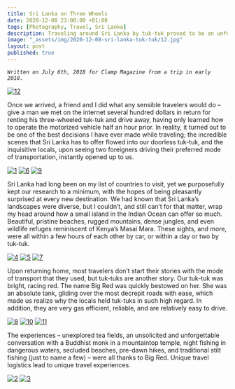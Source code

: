 ```yaml
---
title: Sri Lanka on Three Wheels
date: 2020-12-08 23:00:00 +01:00
tags: [Photography, Travel, Sri Lanka]
description: Traveling around Sri Lanka by tuk-tuk proved to be an unforgettable experience.
image: "_assets/img/2020-12-08-sri-lanka-tuk-tuk/12.jpg"
layout: post
published: true
---
```

*```Written on July 6th, 2018 for Clamp Magazine from a trip in early 2018.```*

[![12](../../assets/img/../../wrynearson.github.io/assets/img/2020-12-08-sri-lanka-tuk-tuk/12.jpg)](../../assets/img/../../wrynearson.github.io/assets/img/2020-12-08-sri-lanka-tuk-tuk/12.jpg)

Once we arrived, a friend and I did what any sensible travelers would do – give a man we met on the internet several hundred dollars in return for renting his three-wheeled tuk-tuk and drive away, having only learned how to operate the motorized vehicle half an hour prior. In reality, it turned out to be one of the best decisions I have ever made while traveling; the incredible scenes that Sri Lanka has to offer flowed into our doorless tuk-tuk, and the inquisitive locals, upon seeing two foreigners driving their preferred mode of transportation, instantly opened up to us.

[![1](../../assets/img/../../wrynearson.github.io/assets/img/2020-12-08-sri-lanka-tuk-tuk/1.jpg)](../../assets/img/../../wrynearson.github.io/assets/img/2020-12-08-sri-lanka-tuk-tuk/1.jpg)
[![6](../../assets/img/../../wrynearson.github.io/assets/img/2020-12-08-sri-lanka-tuk-tuk/6.jpg)](../../assets/img/../../wrynearson.github.io/assets/img/2020-12-08-sri-lanka-tuk-tuk/6.jpg)
[![9](../../assets/img/../../wrynearson.github.io/assets/img/2020-12-08-sri-lanka-tuk-tuk/9.jpg)](../../assets/img/../../wrynearson.github.io/assets/img/2020-12-08-sri-lanka-tuk-tuk/9.jpg)

Sri Lanka had long been on my list of countries to visit, yet we purposefully kept our research to a minimum, with the hopes of being pleasantly surprised at every new destination. We had known that Sri Lanka’s landscapes were diverse, but I couldn’t, and still can’t for that matter, wrap my head around how a small island in the Indian Ocean can offer so much. Beautiful, pristine beaches, rugged mountains, dense jungles, and even wildlife refuges reminiscent of Kenya’s Masai Mara. These sights, and more, were all within a few hours of each other by car, or within a day or two by tuk-tuk.

[![4](../../assets/img/../../wrynearson.github.io/assets/img/2020-12-08-sri-lanka-tuk-tuk/4.jpg)](../../assets/img/../../wrynearson.github.io/assets/img/2020-12-08-sri-lanka-tuk-tuk/4.jpg)
[![5](../../assets/img/../../wrynearson.github.io/assets/img/2020-12-08-sri-lanka-tuk-tuk/5.jpg)](../../assets/img/../../wrynearson.github.io/assets/img/2020-12-08-sri-lanka-tuk-tuk/5.jpg)
[![7](../../assets/img/../../wrynearson.github.io/assets/img/2020-12-08-sri-lanka-tuk-tuk/7.jpg)](../../assets/img/../../wrynearson.github.io/assets/img/2020-12-08-sri-lanka-tuk-tuk/7.jpg)

Upon returning home, most travelers don’t start their stories with the mode of transport that they used, but tuk-tuks are another story. Our tuk-tuk was bright, racing red. The name Big Red was quickly bestowed on her. She was an absolute tank, gliding over the most decrepit roads with ease, which made us realize why the locals held tuk-tuks in such high regard. In addition, they are very gas efficient, reliable, and are relatively easy to drive.

[![8](../../assets/img/../../wrynearson.github.io/assets/img/2020-12-08-sri-lanka-tuk-tuk/8.jpg)](../../assets/img/../../wrynearson.github.io/assets/img/2020-12-08-sri-lanka-tuk-tuk/8.jpg)
[![10](../../assets/img/../../wrynearson.github.io/assets/img/2020-12-08-sri-lanka-tuk-tuk/10.jpg)](../../assets/img/../../wrynearson.github.io/assets/img/2020-12-08-sri-lanka-tuk-tuk/10.jpg)
[![11](../../assets/img/../../wrynearson.github.io/assets/img/2020-12-08-sri-lanka-tuk-tuk/11.jpg)](../../assets/img/../../wrynearson.github.io/assets/img/2020-12-08-sri-lanka-tuk-tuk/11.jpg)

The experiences – unexplored tea fields, an unsolicited and unforgettable conversation with a Buddhist monk in a mountaintop temple, night fishing in dangerous waters, secluded beaches, pre-dawn hikes, and traditional stilt fishing (just to name a few) – were all thanks to Big Red. Unique travel logistics lead to unique travel experiences.

[![2](../../assets/img/../../wrynearson.github.io/assets/img/2020-12-08-sri-lanka-tuk-tuk/2.jpg)](../../assets/img/../../wrynearson.github.io/assets/img/2020-12-08-sri-lanka-tuk-tuk/2.jpg)
[![3](../../assets/img/../../wrynearson.github.io/assets/img/2020-12-08-sri-lanka-tuk-tuk/3.jpg)](../../assets/img/../../wrynearson.github.io/assets/img/2020-12-08-sri-lanka-tuk-tuk/3.jpg)